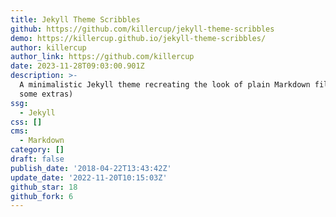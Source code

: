 ```yaml
---
title: Jekyll Theme Scribbles
github: https://github.com/killercup/jekyll-theme-scribbles
demo: https://killercup.github.io/jekyll-theme-scribbles/
author: killercup
author_link: https://github.com/killercup
date: 2023-11-28T09:03:00.901Z
description: >-
  A minimalistic Jekyll theme recreating the look of plain Markdown file (with
  some extras)
ssg:
  - Jekyll
css: []
cms:
  - Markdown
category: []
draft: false
publish_date: '2018-04-22T13:43:42Z'
update_date: '2022-11-20T10:15:03Z'
github_star: 18
github_fork: 6
---
```

